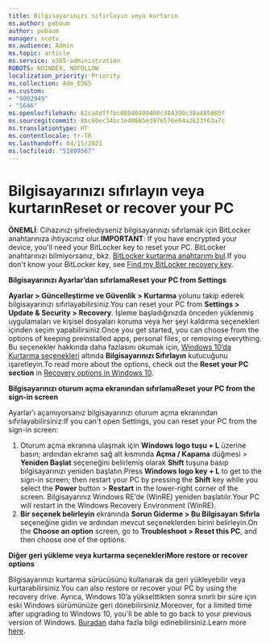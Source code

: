 ```yaml
---
title: Bilgisayarınızı sıfırlayın veya kurtarın
ms.author: pebaum
author: pebaum
manager: scotv
ms.audience: Admin
ms.topic: article
ms.service: o365-administration
ROBOTS: NOINDEX, NOFOLLOW
localization_priority: Priority
ms.collection: Adm_O365
ms.custom:
- "9002949"
- "5646"
ms.openlocfilehash: 62ca4dfffbc08040400400c384390c30a485865f
ms.sourcegitcommit: 8bc60ec34bc1e40685e3976576e04a2623f63a7c
ms.translationtype: HT
ms.contentlocale: tr-TR
ms.lasthandoff: 04/15/2021
ms.locfileid: "51809567"
---
```

# <a name="reset-or-recover-your-pc"></a><span data-ttu-id="67ccb-102">Bilgisayarınızı sıfırlayın veya kurtarın</span><span class="sxs-lookup"><span data-stu-id="67ccb-102">Reset or recover your PC</span></span>

<span data-ttu-id="67ccb-103">**ÖNEMLİ**: Cihazınızı şifrelediyseniz bilgisayarınızı sıfırlamak için BitLocker anahtarınıza ihtiyacınız olur.</span><span class="sxs-lookup"><span data-stu-id="67ccb-103">**IMPORTANT**: If you have encrypted your device, you'll need your BitLocker key to reset your PC.</span></span> <span data-ttu-id="67ccb-104">BitLocker anahtarınızı bilmiyorsanız, bkz. [BitLocker kurtarma anahtarımı bul](https://support.microsoft.com/help/4026181/windows-10-find-my-bitlocker-recovery-key).</span><span class="sxs-lookup"><span data-stu-id="67ccb-104">If you don't know your BitLocker key, see [Find my BitLocker recovery key](https://support.microsoft.com/help/4026181/windows-10-find-my-bitlocker-recovery-key).</span></span>

<span data-ttu-id="67ccb-105">**Bilgisayarınızı Ayarlar’dan sıfırlama**</span><span class="sxs-lookup"><span data-stu-id="67ccb-105">**Reset your PC from Settings**</span></span>

<span data-ttu-id="67ccb-106">**Ayarlar > Güncelleştirme ve Güvenlik > Kurtarma** yolunu takip ederek bilgisayarınızı sıfırlayabilirsiniz.</span><span class="sxs-lookup"><span data-stu-id="67ccb-106">You can reset your PC from **Settings > Update & Security > Recovery**.</span></span> <span data-ttu-id="67ccb-107">İşleme başladığınızda önceden yüklenmiş uygulamaları ve kişisel dosyaları koruma veya her şeyi kaldırma seçenekleri içinden seçim yapabilirsiniz.</span><span class="sxs-lookup"><span data-stu-id="67ccb-107">Once you get started, you can choose from the options of keeping preinstalled apps, personal files, or removing everything.</span></span> <span data-ttu-id="67ccb-108">Bu seçenekler hakkında daha fazlasını okumak için, [Windows 10’da Kurtarma seçenekleri](https://support.microsoft.com/help/12415/windows-10-recovery-options) altında **Bilgisayarınızı Sıfırlayın** kutucuğunu işaretleyin.</span><span class="sxs-lookup"><span data-stu-id="67ccb-108">To read more about the options, check out the **Reset your PC section** in [Recovery options in Windows 10](https://support.microsoft.com/help/12415/windows-10-recovery-options).</span></span>

<span data-ttu-id="67ccb-109">**Bilgisayarınızı oturum açma ekranından sıfırlama**</span><span class="sxs-lookup"><span data-stu-id="67ccb-109">**Reset your PC from the sign-in screen**</span></span>

<span data-ttu-id="67ccb-110">Ayarlar’ı açamıyorsanız bilgisayarınızı oturum açma ekranından sıfırlayabilirsiniz:</span><span class="sxs-lookup"><span data-stu-id="67ccb-110">If you can't open Settings, you can reset your PC from the sign-in screen:</span></span>

1. <span data-ttu-id="67ccb-111">Oturum açma ekranına ulaşmak için **Windows logo tuşu + L** üzerine basın; ardından ekranın sağ alt kısmında **Açma / Kapama** düğmesi > **Yeniden Başlat** seçeneğini belirlemiş olarak **Shift** tuşuna basıp bilgisayarınızı yeniden başlatın.</span><span class="sxs-lookup"><span data-stu-id="67ccb-111">Press **Windows logo key + L** to get to the sign-in screen; then restart your PC by pressing the **Shift** key while you select the **Power** button > **Restart** in the lower-right corner of the screen.</span></span> <span data-ttu-id="67ccb-112">Bilgisayarınız Windows RE’de (WinRE) yeniden başlatılır.</span><span class="sxs-lookup"><span data-stu-id="67ccb-112">Your PC will restart in the Windows Recovery Environment (WinRE).</span></span>
2. <span data-ttu-id="67ccb-113">**Bir seçenek belirleyin** ekranında **Sorun Giderme > Bu Bilgisayarı Sıfırla** seçeneğine gidin ve ardından mevcut seçeneklerden birini belirleyin.</span><span class="sxs-lookup"><span data-stu-id="67ccb-113">On the **Choose an option** screen, go to **Troubleshoot > Reset this PC**, and then choose one of the options.</span></span>

<span data-ttu-id="67ccb-114">**Diğer geri yükleme veya kurtarma seçenekleri**</span><span class="sxs-lookup"><span data-stu-id="67ccb-114">**More restore or recover options**</span></span>

<span data-ttu-id="67ccb-115">Bilgisayarınızı kurtarma sürücüsünü kullanarak da geri yükleyebilir veya kurtarabilirsiniz.</span><span class="sxs-lookup"><span data-stu-id="67ccb-115">You can also restore or recover your PC by using the recovery drive.</span></span> <span data-ttu-id="67ccb-116">Ayrıca, Windows 10’a yükselttikten sonra sınırlı bir süre için eski Windows sürümünüze geri dönebilirsiniz.</span><span class="sxs-lookup"><span data-stu-id="67ccb-116">Moreover, for a limited time after upgrading to Windows 10, you'll be able to go back to your previous version of Windows.</span></span> <span data-ttu-id="67ccb-117">[Buradan](https://support.microsoft.com/help/12415/windows-10-recovery-options) daha fazla bilgi edinebilirsiniz.</span><span class="sxs-lookup"><span data-stu-id="67ccb-117">Learn more [here](https://support.microsoft.com/help/12415/windows-10-recovery-options).</span></span>
